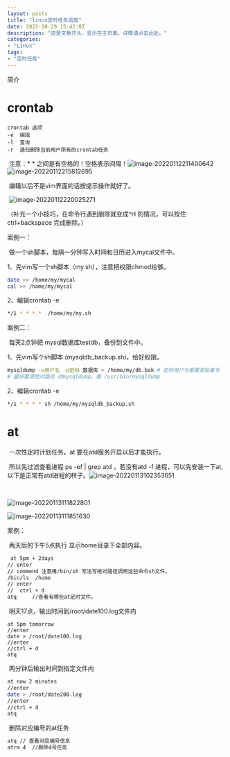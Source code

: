 ```yaml
---
layout: posts
title: "linux定时任务调度"
date: 2022-10-29 15:42:07
description: "这是文章开头，显示在主页面，详情请点击此处。"
categories: 
- "Linux"
tags:
- "定时任务"
---
```


简介 <!--more-->

# crontab	

```
crontab 选项
-e  编辑
-l  查询
-r  递归删除当前用户所有的crontab任务
```

​		注意：* * 之间是有空格的！空格表示间隔！![image-20220112211400642](%E5%AE%9A%E6%97%B6%E4%BB%BB%E5%8A%A1%E8%B0%83%E5%BA%A6.assets/image-20220112211400642-7030432.png)![image-20220112215812695](%E5%AE%9A%E6%97%B6%E4%BB%BB%E5%8A%A1%E8%B0%83%E5%BA%A6.assets/image-20220112215812695.png)

​		编辑以后不是vim界面的话按提示操作就好了。

​		![image-20220112220025271](%E5%AE%9A%E6%97%B6%E4%BB%BB%E5%8A%A1%E8%B0%83%E5%BA%A6.assets/image-20220112220025271.png)



（补充一个小技巧，在命令行遇到删除就变成^H 的情况，可以按住 ctrl+backspace  完成删除。）



案例一：

​		做一个sh脚本，每隔一分钟写入时间和日历进入mycal文件中。

1、先vim写一个sh脚本（my.sh），注意把权限chmod给够。	

```bash
date >> /home/my/mycal
cal >> /home/my/mycal
```

2、编辑crontab -e

```bash
*/1 * * * *  /home/my/my.sh
```

案例二：

​		每天2点钟把 mysql数据库testdb，备份到文件中。

1、先vim写个sh脚本 (mysqldb_backup.sh)，给好权限。

```bash
mysqldump -u用户名 -p密码 数据库 > /home/my/db.bak # 密码用户名都要紧贴着写
# 最好要用绝对路径 的mysqldump。像 /usr/bin/mysqldump
```

2、编辑crontab -e

```bash
*/1 * * * * sh /home/my/mysqldb_backup.sh
```



# at

​		一次性定时计划任务。at 要在atd服务开启以后才能执行。

​		所以先过滤查看进程 ps -ef | grep atd  ，若没有atd -f 进程，可以先安装一下at,以下是正常有atd进程的样子。![image-20220113102353651](%E5%AE%9A%E6%97%B6%E4%BB%BB%E5%8A%A1%E8%B0%83%E5%BA%A6.assets/image-20220113102353651.png)

​		

![image-20220113111822801](%E5%AE%9A%E6%97%B6%E4%BB%BB%E5%8A%A1%E8%B0%83%E5%BA%A6.assets/image-20220113111822801.png)

![image-20220113111851630](%E5%AE%9A%E6%97%B6%E4%BB%BB%E5%8A%A1%E8%B0%83%E5%BA%A6.assets/image-20220113111851630.png)

案例：

​		两天后的下午5点执行 显示home目录下全部内容。

```bash
 at 5pm + 2days
// enter
// commend 注意用/bin/sh 写法写绝对路径调用这些命令sh文件。
/bin/ls  /home
// enter
//  ctrl + d 
atq     //查看有哪些at定时文件。
```

​		明天17点，输出时间到/root/date100.log文件内

```bahs
at 5pm tomorrow
//enter
date > /root/date100.log
//enter
//ctrl + d
atq
```

​		两分钟后输出时间到指定文件内

```bash 
at now 2 minutes
//enter
date > /root/date200.log
//enter
//ctrl + d
atq
```

​		删除对应编号的at任务

```bash
atq // 查看对应编号信息
atrm 4  //删除4号任务

```

